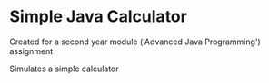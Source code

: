 # Simple Java Calculator

Created for a second year module ('Advanced Java Programming') assignment 

Simulates a simple calculator